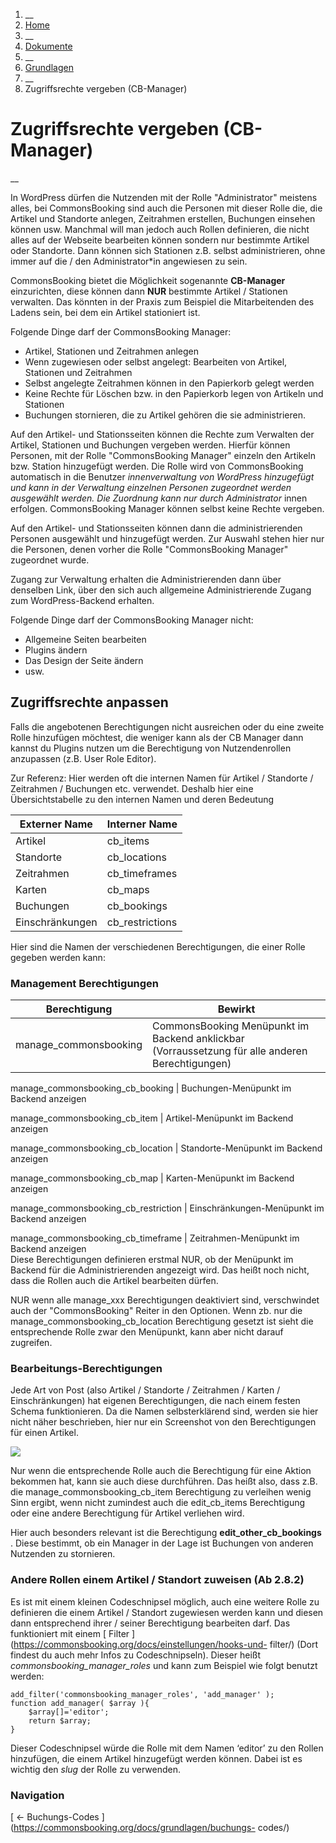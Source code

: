   1. __
  2. [ Home  ](https://commonsbooking.org/)
  3. __
  4. [ Dokumente  ](https://commonsbooking.org/dokumentation/)
  5. __
  6. [ Grundlagen  ](https://commonsbooking.org/docs/grundlagen/)
  7. __
  8. Zugriffsrechte vergeben (CB-Manager) 

#  Zugriffsrechte vergeben (CB-Manager)

__

In WordPress dürfen die Nutzenden mit der Rolle "Administrator" meistens
alles, bei CommonsBooking sind auch die Personen mit dieser Rolle die, die
Artikel und Standorte anlegen, Zeitrahmen erstellen, Buchungen einsehen können
usw. Manchmal will man jedoch auch Rollen definieren, die nicht alles auf der
Webseite bearbeiten können sondern nur bestimmte Artikel oder Standorte. Dann
können sich Stationen z.B. selbst administrieren, ohne immer auf die / den
Administrator*in angewiesen zu sein.

CommonsBooking bietet die Möglichkeit sogenannte **CB-Manager** einzurichten,
diese können dann **NUR** bestimmte Artikel / Stationen verwalten. Das könnten
in der Praxis zum Beispiel die Mitarbeitenden des Ladens sein, bei dem ein
Artikel stationiert ist.

Folgende Dinge darf der CommonsBooking Manager:

  * Artikel, Stationen und Zeitrahmen anlegen 
  * Wenn zugewiesen oder selbst angelegt: Bearbeiten von Artikel, Stationen und Zeitrahmen 
  * Selbst angelegte Zeitrahmen können in den Papierkorb gelegt werden 
  * Keine Rechte für Löschen bzw. in den Papierkorb legen von Artikeln und Stationen 
  * Buchungen stornieren, die zu Artikel gehören die sie administrieren. 

Auf den Artikel- und Stationsseiten können die Rechte zum Verwalten der
Artikel, Stationen und Buchungen vergeben werden. Hierfür können Personen, mit
der Rolle "CommonsBooking Manager" einzeln den Artikeln bzw. Station
hinzugefügt werden. Die Rolle wird von CommonsBooking automatisch in die
Benutzer _innenverwaltung von WordPress hinzugefügt und kann in der Verwaltung
einzelnen Personen zugeordnet werden ausgewählt werden. Die Zuordnung kann nur
durch Administrator_ innen erfolgen. CommonsBooking Manager können selbst
keine Rechte vergeben.

Auf den Artikel- und Stationsseiten können dann die administrierenden Personen
ausgewählt und hinzugefügt werden. Zur Auswahl stehen hier nur die Personen,
denen vorher die Rolle "CommonsBooking Manager" zugeordnet wurde.

Zugang zur Verwaltung erhalten die Administrierenden dann über denselben Link,
über den sich auch allgemeine Administrierende Zugang zum WordPress-Backend
erhalten.

Folgende Dinge darf der CommonsBooking Manager nicht:

  * Allgemeine Seiten bearbeiten 
  * Plugins ändern 
  * Das Design der Seite ändern 
  * usw. 

##  Zugriffsrechte anpassen

Falls die angebotenen Berechtigungen nicht ausreichen oder du eine zweite
Rolle hinzufügen möchtest, die weniger kann als der CB Manager dann kannst du
Plugins nutzen um die Berechtigung von Nutzendenrollen anzupassen (z.B. User
Role Editor).

Zur Referenz: Hier werden oft die internen Namen für Artikel / Standorte /
Zeitrahmen / Buchungen etc. verwendet. Deshalb hier eine Übersichtstabelle zu
den internen Namen und deren Bedeutung

**Externer Name** |  **Interner Name**  
---|---  
Artikel  |  cb_items   
Standorte  |  cb_locations   
Zeitrahmen  |  cb_timeframes   
Karten  |  cb_maps   
Buchungen  |  cb_bookings   
Einschränkungen  |  cb_restrictions   
  
  
  
Hier sind die Namen der verschiedenen Berechtigungen, die einer Rolle gegeben
werden kann:

###  Management Berechtigungen

**Berechtigung** |  **Bewirkt**  
---|---  
manage_commonsbooking  |  CommonsBooking Menüpunkt im Backend anklickbar (Vorraussetzung für alle anderen Berechtigungen)   
  
manage_commonsbooking_cb_booking  |  Buchungen-Menüpunkt im Backend anzeigen   
  
manage_commonsbooking_cb_item  |  Artikel-Menüpunkt im Backend anzeigen   
  
manage_commonsbooking_cb_location  |  Standorte-Menüpunkt im Backend anzeigen   
  
manage_commonsbooking_cb_map  |  Karten-Menüpunkt im Backend anzeigen   
  
manage_commonsbooking_cb_restriction  |  Einschränkungen-Menüpunkt im Backend anzeigen   
  
manage_commonsbooking_cb_timeframe  |  Zeitrahmen-Menüpunkt im Backend anzeigen   
Diese Berechtigungen definieren erstmal NUR, ob der Menüpunkt im Backend für
die Administrierenden angezeigt wird. Das heißt noch nicht, dass die Rollen
auch die Artikel bearbeiten dürfen.

NUR wenn alle manage_xxx Berechtigungen deaktiviert sind, verschwindet auch
der "CommonsBooking" Reiter in den Optionen. Wenn zb. nur die
manage_commonsbooking_cb_location Berechtigung gesetzt ist sieht die
entsprechende Rolle zwar den Menüpunkt, kann aber nicht darauf zugreifen.

###  Bearbeitungs-Berechtigungen

Jede Art von Post (also Artikel / Standorte / Zeitrahmen / Karten /
Einschränkungen) hat eigenen Berechtigungen, die nach einem festen Schema
funktionieren. Da die Namen selbsterklärend sind, werden sie hier nicht näher
beschrieben, hier nur ein Screenshot von den Berechtigungen für einen Artikel.  

![](https://commonsbooking.org/wp-content/uploads/2023/07/image.png)

Nur wenn die entsprechende Rolle auch die Berechtigung für eine Aktion
bekommen hat, kann sie auch diese durchführen. Das heißt also, dass z.B. die
manage_commonsbooking_cb_item Berechtigung zu verleihen wenig Sinn ergibt,
wenn nicht zumindest auch die edit_cb_items Berechtigung oder eine andere
Berechtigung für Artikel verliehen wird.  
  
Hier auch besonders relevant ist die Berechtigung **edit_other_cb_bookings** .
Diese bestimmt, ob ein Manager in der Lage ist Buchungen von anderen Nutzenden
zu stornieren.

###  Andere Rollen einem Artikel / Standort zuweisen (Ab 2.8.2)

Es ist mit einem kleinen Codeschnipsel möglich, auch eine weitere Rolle zu
definieren die einem Artikel / Standort zugewiesen werden kann und diesen dann
entsprechend ihrer / seiner Berechtigung bearbeiten darf. Das funktioniert mit
einem [ Filter ](https://commonsbooking.org/docs/einstellungen/hooks-und-
filter/) (Dort findest du auch mehr Infos zu Codeschnipseln). Dieser heißt
_commonsbooking_manager_roles_ und kann zum Beispiel wie folgt benutzt werden:

    
    
    add_filter('commonsbooking_manager_roles', 'add_manager' );
    function add_manager( $array ){
        $array[]='editor';
        return $array;
    }

Dieser Codeschnipsel würde die Rolle mit dem Namen ‘editor’ zu den Rollen
hinzufügen, die einem Artikel hinzugefügt werden können. Dabei ist es wichtig
den _slug_ der Rolle zu verwenden.

###  Navigation

[ ← Buchungs-Codes ](https://commonsbooking.org/docs/grundlagen/buchungs-
codes/)

